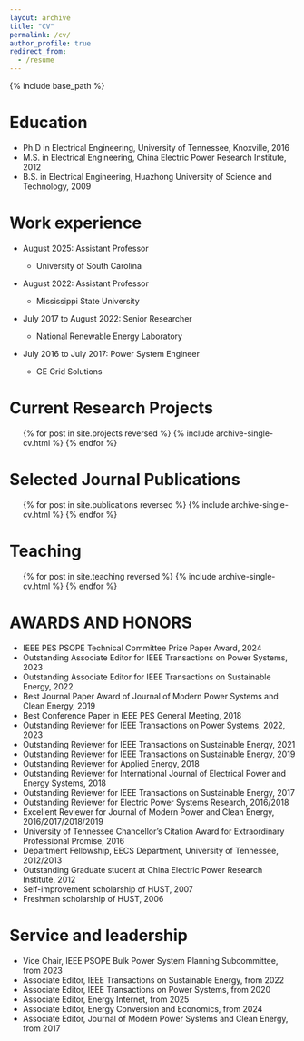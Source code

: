 ```yaml
---
layout: archive
title: "CV"
permalink: /cv/
author_profile: true
redirect_from:
  - /resume
---
```


{% include base_path %}

Education
======
* Ph.D in Electrical Engineering, University of Tennessee, Knoxville, 2016
* M.S. in Electrical Engineering, China Electric Power Research Institute, 2012
* B.S. in Electrical Engineering, Huazhong University of Science and Technology, 2009

Work experience
======
* August 2025: Assistant Professor
  * University of South Carolina

* August 2022: Assistant Professor
  * Mississippi State University

* July 2017 to August 2022: Senior Researcher
  * National Renewable Energy Laboratory

* July 2016 to July 2017: Power System Engineer
  * GE Grid Solutions

Current Research Projects
======
  <ul>{% for post in site.projects reversed %}
    {% include archive-single-cv.html %}
  {% endfor %}</ul>

Selected Journal Publications
======
  <ul>{% for post in site.publications reversed %}
    {% include archive-single-cv.html %}
  {% endfor %}</ul>

  
Teaching
======
  <ul>{% for post in site.teaching reversed %}
    {% include archive-single-cv.html %}
  {% endfor %}</ul>


AWARDS AND HONORS
======
* IEEE PES PSOPE Technical Committee Prize Paper Award, 2024
* Outstanding Associate Editor for IEEE Transactions on Power Systems, 2023
* Outstanding Associate Editor for IEEE Transactions on Sustainable Energy, 2022
* Best Journal Paper Award of Journal of Modern Power Systems and Clean Energy, 2019
* Best Conference Paper in IEEE PES General Meeting, 2018
* Outstanding Reviewer for IEEE Transactions on Power Systems, 2022, 2023
* Outstanding Reviewer for IEEE Transactions on Sustainable Energy, 2021
* Outstanding Reviewer for IEEE Transactions on Sustainable Energy, 2019
* Outstanding Reviewer for Applied Energy, 2018
* Outstanding Reviewer for International Journal of Electrical Power and Energy Systems, 2018
* Outstanding Reviewer for IEEE Transactions on Sustainable Energy, 2017
* Outstanding Reviewer for Electric Power Systems Research, 2016/2018
* Excellent Reviewer for Journal of Modern Power and Clean Energy, 2016/2017/2018/2019
* University of Tennessee Chancellor’s Citation Award for Extraordinary Professional Promise, 2016
* Department Fellowship, EECS Department, University of Tennessee, 2012/2013
* Outstanding Graduate student at China Electric Power Research Institute, 2012
* Self-improvement scholarship of HUST, 2007
* Freshman scholarship of HUST, 2006


Service and leadership
======
* Vice Chair, IEEE PSOPE Bulk Power System Planning Subcommittee, from 2023
* Associate Editor, IEEE Transactions on Sustainable Energy, from 2022
* Associate Editor, IEEE Transactions on Power Systems, from 2020
* Associate Editor, Energy Internet, from 2025
* Associate Editor, Energy Conversion and Economics, from 2024
* Associate Editor, Journal of Modern Power Systems and Clean Energy, from 2017
